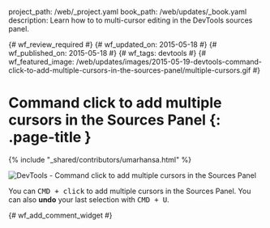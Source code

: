 project_path: /web/_project.yaml
book_path: /web/updates/_book.yaml
description: Learn how to to multi-cursor editing in the DevTools sources panel.

{# wf_review_required #}
{# wf_updated_on: 2015-05-18 #}
{# wf_published_on: 2015-05-18 #}
{# wf_tags: devtools #}
{# wf_featured_image: /web/updates/images/2015-05-19-devtools-command-click-to-add-multiple-cursors-in-the-sources-panel/multiple-cursors.gif #}

# Command click to add multiple cursors in the Sources Panel {: .page-title }

{% include "_shared/contributors/umarhansa.html" %}


<img src="/web/updates/images/2015-05-19-devtools-command-click-to-add-multiple-cursors-in-the-sources-panel/multiple-cursors.gif" alt="DevTools - Command click to add multiple cursors in the Sources Panel">

You can <kbd class="kbd">CMD + click</kbd> to add multiple cursors in the Sources Panel. You can also <strong>undo</strong> your last selection with <kbd class="kbd">CMD + U</kbd>.


{# wf_add_comment_widget #}
